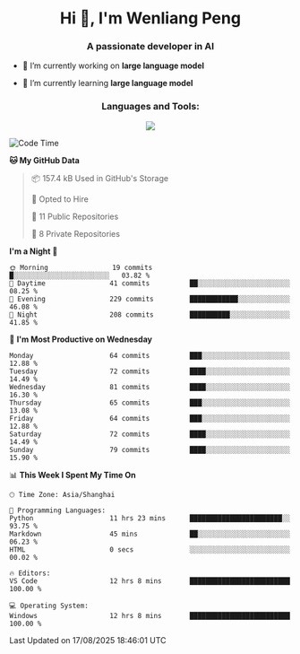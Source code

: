 <h1 align="center">Hi 👋, I'm Wenliang Peng</h1>
<h3 align="center">A passionate developer in AI</h3>

- 🔭 I’m currently working on **large language model**

- 🌱 I’m currently learning **large language model**

<!-- <h3 align="left">Connect with me:</h3> -->
<!-- <p align="left">
</p> -->

<h3 align="center">Languages and Tools:</h3>
<p align="center">
  <a href="https://skillicons.dev">
    <img src="https://skillicons.dev/icons?i=cpp,ros,docker,azure,git,linux,py,pytorch,cmake,githubactions,powershell,md&perline=6" />
  </a>
</p>


<!-- <p><img align="center" src="https://github-readme-stats.vercel.app/api/top-langs?username=bpwl0121&show_icons=true&locale=en&layout=compact" alt="bpwl0121" /></p> -->

<!-- <p><img align="center" src="https://github-readme-streak-stats.herokuapp.com/?user=bpwl0121&" alt="bpwl0121" /></p> -->

<!--START_SECTION:waka-->
![Code Time](http://img.shields.io/badge/Code%20Time-350%20hrs%2049%20mins-blue)

**🐱 My GitHub Data** 

> 📦 157.4 kB Used in GitHub's Storage 
 > 
> 💼 Opted to Hire
 > 
> 📜 11 Public Repositories 
 > 
> 🔑 8 Private Repositories 
 > 
**I'm a Night 🦉** 

```text
🌞 Morning                19 commits          █░░░░░░░░░░░░░░░░░░░░░░░░   03.82 % 
🌆 Daytime                41 commits          ██░░░░░░░░░░░░░░░░░░░░░░░   08.25 % 
🌃 Evening                229 commits         ████████████░░░░░░░░░░░░░   46.08 % 
🌙 Night                  208 commits         ██████████░░░░░░░░░░░░░░░   41.85 % 
```
📅 **I'm Most Productive on Wednesday** 

```text
Monday                   64 commits          ███░░░░░░░░░░░░░░░░░░░░░░   12.88 % 
Tuesday                  72 commits          ████░░░░░░░░░░░░░░░░░░░░░   14.49 % 
Wednesday                81 commits          ████░░░░░░░░░░░░░░░░░░░░░   16.30 % 
Thursday                 65 commits          ███░░░░░░░░░░░░░░░░░░░░░░   13.08 % 
Friday                   64 commits          ███░░░░░░░░░░░░░░░░░░░░░░   12.88 % 
Saturday                 72 commits          ████░░░░░░░░░░░░░░░░░░░░░   14.49 % 
Sunday                   79 commits          ████░░░░░░░░░░░░░░░░░░░░░   15.90 % 
```


📊 **This Week I Spent My Time On** 

```text
🕑︎ Time Zone: Asia/Shanghai

💬 Programming Languages: 
Python                   11 hrs 23 mins      ███████████████████████░░   93.75 % 
Markdown                 45 mins             ██░░░░░░░░░░░░░░░░░░░░░░░   06.23 % 
HTML                     0 secs              ░░░░░░░░░░░░░░░░░░░░░░░░░   00.02 % 

🔥 Editors: 
VS Code                  12 hrs 8 mins       █████████████████████████   100.00 % 

💻 Operating System: 
Windows                  12 hrs 8 mins       █████████████████████████   100.00 % 
```


 Last Updated on 17/08/2025 18:46:01 UTC
<!--END_SECTION:waka-->
